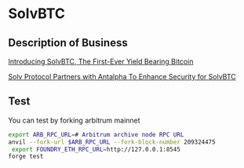 # SolvBTC

## Description of Business

[Introducing SolvBTC, The First-Ever Yield Bearing Bitcoin](https://medium.com/@solvprotocol/introducing-solvbtc-the-first-ever-yield-bearing-bitcoin-871179c73ca6)

[Solv Protocol Partners with Antalpha To Enhance Security for SolvBTC](https://medium.com/@solvprotocol/solv-protocol-partners-with-antalpha-to-enhance-security-for-solvbtc-18f0bb5cd41f)

## Test

You can test by forking arbitrum mainnet
```bash
export ARB_RPC_URL=# Arbitrum archive node RPC URL
anvil --fork-url $ARB_RPC_URL --fork-block-number 209324475
 export FOUNDRY_ETH_RPC_URL=http://127.0.0.1:8545
forge test
```
